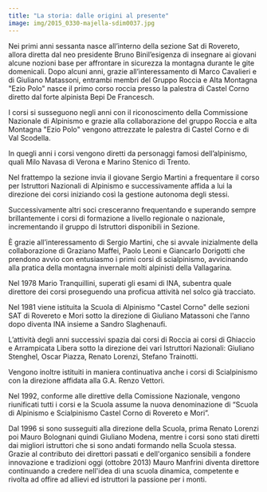 ```yaml
---
title: "La storia: dalle origini al presente​"
image: img/2015_0330-majella-sdim0037.jpg
---
```

Nei primi anni sessanta nasce all’interno della sezione Sat di Rovereto,
allora diretta dal neo presidente Bruno Binil’esigenza di insegnare ai
giovani alcune nozioni base per affrontare in sicurezza la montagna
durante le gite domenicali. Dopo alcuni anni, grazie all’interessamento di
Marco Cavalieri e di Giuliano Matassoni, entrambi membri del Gruppo Roccia
e Alta Montagna "Ezio Polo" nasce il primo corso roccia presso la palestra
di Castel Corno diretto dal forte alpinista Bepi De Francesch.

I corsi si susseguono negli anni con il riconoscimento della Commissione Nazionale di Alpinismo e grazie alla collaborazione del gruppo Roccia e alta Montagna "Ezio Polo" vengono attrezzate le palestra di Castel Corno e di Val Scodella.

In quegli anni i corsi vengono diretti da personaggi famosi dell’alpinismo, quali Milo Navasa di Verona e Marino Stenico di Trento.

Nel frattempo la sezione invia il giovane Sergio Martini a frequentare il corso per Istruttori Nazionali di Alpinismo e successivamente affida a lui la direzione dei corsi iniziando così la gestione autonoma degli stessi.

Successivamente altri soci cresceranno frequentando e superando sempre brillantemente i corsi di formazione a livello regionale o nazionale, incrementando il gruppo di Istruttori disponibili in Sezione.

Ѐ grazie all’interessamento di Sergio Martini, che si avvale inizialmente della collaborazione di Graziano Maffei, Paolo Leoni e Giancarlo Dorigotti che prendono avvio con entusiasmo i primi corsi di scialpinismo, avvicinando alla pratica della montagna invernale molti alpinisti della Vallagarina.

Nel 1978 Mario Tranquillini, superati gli esami di INA, subentra quale direttore dei corsi proseguendo una proficua attività nel solco già tracciato.

Nel 1981 viene istituita la Scuola di Alpinismo "Castel Corno" delle sezioni SAT di Rovereto e Mori sotto la direzione di Giuliano Matassoni che l’anno dopo diventa INA insieme a Sandro Slaghenaufi.

L’attività degli anni successivi spazia dai corsi di Roccia ai corsi di Ghiaccio e Arrampicata Libera sotto la direzione dei vari Istruttori Nazionali: Giuliano Stenghel, Oscar Piazza, Renato Lorenzi, Stefano Trainotti.

Vengono inoltre istituiti in maniera continuativa anche i corsi di Scialpinismo con la direzione affidata alla G.A. Renzo Vettori.

Nel 1992, conforme alle direttive della Comissione Nazionale, vengono riunificati tutti i corsi e la Scuola assume la nuova denominazione di “Scuola di Alpinismo e Scialpinismo Castel Corno di Rovereto e Mori”.

Dal 1996 si sono susseguiti alla direzione della Scuola, prima Renato Lorenzi poi Mauro Bolognani quindi Giuliano Modena, mentre i corsi sono stati diretti dai migliori istruttori che si sono andati formando nella Scuola stessa. Grazie al contributo dei direttori passati e dell'organico sensibili a fondere innovazione e tradizioni oggi (ottobre 2013) Mauro Manfrini diventa direttore continuando a credere nell'idea di una scuola dinamica, competente e rivolta ad offire ad allievi ed istruttori la passione per i monti.
